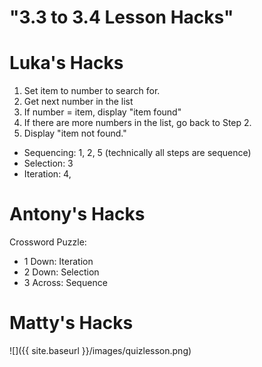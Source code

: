 # "3.3 to 3.4 Lesson Hacks"

# Luka's Hacks

1. Set item to number to search for.
2. Get next number in the list
3. If number = item, display "item found"
4. If there are more numbers in the list, go back to Step 2.
5. Display "item not found."

 
* Sequencing: 1, 2, 5 (technically all steps are sequence)
* Selection: 3
* Iteration: 4,


# Antony's Hacks

Crossword Puzzle:
* 1 Down: Iteration
* 2 Down: Selection
* 3 Across: Sequence


# Matty's Hacks

![]({{ site.baseurl }}/images/quizlesson.png)